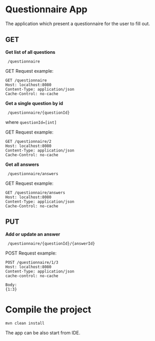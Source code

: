 # Questionnaire App

The application which present a questionnaire for the user to fill out.

## GET 

   **Get list of all questions**
  ``` 
   /questionnaire
 ```
 
GET Request example:
  ```
GET /questionnaire 
Host: localhost:8080
Content-Type: application/json
Cache-Control: no-cache
  ```

   **Get a single question by id**
  ``` 
   /questionnaire/{questionId}
 ```
 where
   `questionId=[int]`

GET Request example:
  ```
GET /questionnaire/2
Host: localhost:8080
Content-Type: application/json
Cache-Control: no-cache
  ```

   **Get all answers**
  ``` 
   /questionnaire/answers
 ```

GET Request example:
  ```
GET /questionnaire/answers
Host: localhost:8080
Content-Type: application/json
Cache-Control: no-cache
  ```
  
## PUT

   **Add or update an answer**
  ``` 
   /questionnaire/{questionId}/{answerId}
 ```
POST Request example:
  ```
POST /questionnaire/1/3
Host: localhost:8080
Content-Type: application/json
cache-control: no-cache

Body:
{1:3}
  ```

# Compile the project

  ```
  mvn clean install 
  ```
The app can be also start from IDE.
